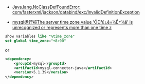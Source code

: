 - [Java.lang.NoClassDefFoundError: com/fasterxml/jackson/databind/exc/InvalidDefinitionException](https://stackoverflow.com/questions/44718345/java-lang-noclassdeffounderror-com-fasterxml-jackson-databind-exc-invaliddefini/48566390)

- [mysql运行报The server time zone value 'ÖÐ¹ú±ê×¼Ê±¼ä' is unrecognized or represents more than one time z](https://blog.csdn.net/yuxisanno139/article/details/80705332)

```sql
show variables like "%time_zone"
set global time_zone="+8:00"
```
or
```xml
<dependency>
    <groupId>mysql</groupId>
    <artifactId>mysql-connector-java</artifactId>
    <version>5.1.39</version>
</dependency>
```
